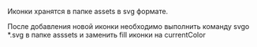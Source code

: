 Иконки хранятся в папке assets в svg формате. 

После добавления новой иконки необходимо выполнить команду svgo *.svg в папке asssets и заменить fill иконки на currentColor
